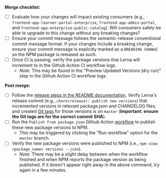 **Merge checklist:**
- [ ] Evaluate how your changes will impact existing consumers (e.g., `frontend-app-learner-portal-enterprise`, `frontend-app-admin-portal`, and `frontend-app-enterprise-public-catalog`). Will consumers safely be able to upgrade to this change without any breaking changes?
- [ ] Ensure your commit message follows the semantic-release conventional commit message format. If your changes include a breaking change, ensure your commit message is explicitly marked as a `BREAKING CHANGE` so the NPM package is released as such.
- [ ] Once CI is passing, verify the package versions that Lerna will increment to in the Github Action CI workflow logs.
    - *Note*: This may be found in the "Preview Updated Versions (dry run)" step in the Github Action CI workflow logs.

**Post merge:**
- [ ] Follow the [release steps in the README documentation](../README.rst#versioning-and-releases). Verify Lerna's release commit (e.g., ``chore(release): publish new versions``) that incremented versions in relevant package.json and CHANGELOG files, and created [Git tags](https://github.com/openedx/frontend-enterprise/tags) for those versions is on ``master`` (**Important: ensure the Git tags are for the correct commit SHA**).
- [ ] Run the ``Publish from package.json`` Github Action [workflow](https://github.com/openedx/frontend-enterprise/actions/workflows/publish-from-package.yml) to publish these new package versions to NPM.
    - This may be triggered by clicking the "Run workflow" option for the ``master`` branch.
- [ ] Verify the new package versions were published to NPM (i.e., ``npm view <package_name> versions --json``).
    - *Note*: There may be a slight delay between when the workflow finished and when NPM reports the package version as being published. If it doesn't appear right away in the above command, try again in a few minutes.

